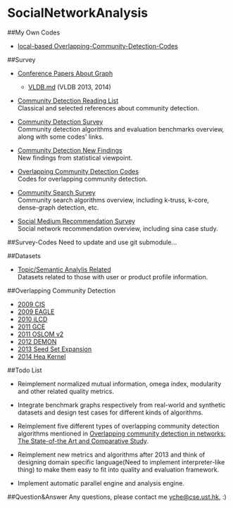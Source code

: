 # SocialNetworkAnalysis
##My Own Codes
- [local-based Overlapping-Community-Detection-Codes](./Codes-Yche)

##Survey
- [Conference Papers About Graph](./Survey/Conference-Papers-About-Graph)  
	- [VLDB.md](./Survey/Conference-Papers-About-Graph/VLDB.md) (VLDB 2013, 2014)  

- [Community Detection Reading List](./Survey/Community-Detection-Reading-List.md)  
	Classical and selected references about community detection.  

- [Community Detection Survey](./Survey/Community-Detection-Survey.md)  
	Community detection algorithms and evaluation benchmarks overview, along with some codes' links.  

- [Community Detection New Findings](./Survey/Community-Detection-New-Findings.md)    
	New findings from statistical viewpoint.  

- [Overlapping Community Detection Codes](./Survey/Overlapping-Community-Detection-Codes.md)  
	Codes for overlapping community detection.

- [Community Search Survey](./Survey/Community-Search-Survey.md)  
	Community search algorithms overview, including k-truss, k-core, dense-graph detection, etc.  

- [Social Medium Recommendation Survey](./Survey/Social-Media-Recommendation.md)  
	Social network recommendation overview, including sina case study.  

##Survey-Codes
Need to update and use git submodule...

##Datasets
- [Topic/Semantic Analylis Related](./Dataset/TopicOrSemanticAnalylis)  
	Datasets related to those with user or product profile information.

##Overlapping Community Detection
- [2009 CIS](./Overlapping-Community-Detection/2009-Connected-Iterative-Scan)  
- [2009 EAGLE](./Overlapping-Community-Detection/2009-EAGLE)  
- [2010 iLCD](./Overlapping-Community-Detection/2010-iLCD)  
- [2011 GCE](./Overlapping-Community-Detection/2011-GCE)  
- [2011 OSLOM v2](./Overlapping-Community-Detection/2011-GCE)  
- [2012 DEMON](./Overlapping-Community-Detection/2012-DEMON)
- [2013 Seed Set Expansion](./Overlapping-Community-Detection/2013-Seed-Set-Expansion)  
- [2014 Hea Kernel](./Overlapping-Community-Detection/2014-Heat-Kernel)  

##Todo List
- Reimplement normalized mutual information, omega index, modularity and other related quality metrics.  

- Integrate benchmark graphs respectively from real-world and synthetic datasets and design test cases for different kinds of algorithms.  

- Reimplement five different types of overlapping community detection algorithms mentioned in [Overlapping community detection in networks: The State-of-the Art and Comparative Study](http://dl.acm.org/citation.cfm?id=2501657).  

- Reimplement new metrics and algorithms after 2013 and think of designing domain specific language(Need to implement interpreter-like thing) to make them easy to fit into quality and evaluation framework.  

- Implement automatic parallel engine and analysis engine.  

##Question&Answer
Any questions, please contact me yche@cse.ust.hk, :)
